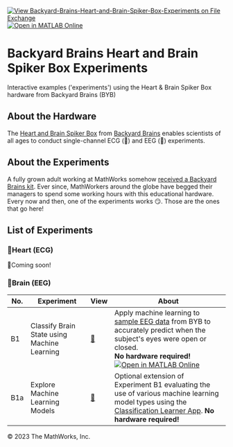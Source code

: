 [![View Backyard-Brains-Heart-and-Brain-Spiker-Box-Experiments on File Exchange](https://www.mathworks.com/matlabcentral/images/matlab-file-exchange.svg)](https://www.mathworks.com/matlabcentral/fileexchange/84610-backyard-brains-heart-and-brain-spiker-box-experiments) [![Open in MATLAB Online](https://www.mathworks.com/images/responsive/global/open-in-matlab-online.svg)](https://matlab.mathworks.com/open/github/v1?repo=mathworks/Backyard-Brains-Heart-and-Brain-Spiker-Box-Experiments&file=GettingStarted.mlx)

# Backyard Brains Heart and Brain Spiker Box Experiments
Interactive examples ('experiments') using the Heart & Brain Spiker Box hardware from Backyard Brains (BYB)

## About the Hardware
The [Heart and Brain Spiker Box](https://backyardbrains.com/products/heartandbrainspikerbox) from [Backyard Brains](https://backyardbrains.com/) enables scientists of all ages to conduct single-channel ECG (💓) and EEG (🧠) experiments. 

## About the Experiments
A fully grown adult working at MathWorks somehow [received a Backyard Brains kit](https://blog.backyardbrains.com/2018/06/matlab/). Ever since, MathWorkers around the globe have begged their managers to spend some working hours with this educational hardware. Every now and then, one of the experiments works 😏. Those are the ones that go here! 

## List of Experiments
### 💓Heart (ECG)
🚧Coming soon! 

### 🧠Brain (EEG)
| No. | Experiment | View | About |
| --- | --- | --- | --- | 
| B1 | Classify Brain State using Machine Learning | [👀](https://viewer.mathworks.com/?viewer=live_code&url=https%3A%2F%2Fwww.mathworks.com%2Fmatlabcentral%2Fmlc-downloads%2Fdownloads%2Fa7d74402-8dd9-4b46-9c49-f1f3393e99e7%2F20f0d2f9-cdd9-4ae0-92c9-4c82a6657547%2Ffiles%2FBrain%28EEG%29%2FClassify%20Brain%20State%20using%20Machine%20Learning%2FclassifyBrainStateUsingMachineLearning.mlx&embed=web) | Apply machine learning to [sample EEG data](https://github.com/BackyardBrains/EEG-Classification) from BYB to accurately predict when the subject's eyes were open or closed.<br>**No hardware required!**  [![Open in MATLAB Online](https://www.mathworks.com/images/responsive/global/open-in-matlab-online.svg)](https://matlab.mathworks.com/open/github/v1?repo=mathworks/Backyard-Brains-Heart-and-Brain-Spiker-Box-Experiments&file=Brain(EEG)/Classify%20Brain%20State%20using%20Machine%20Learning/classifyBrainStateUsingMachineLearning.mlx) |
| B1a | Explore Machine Learning Models | [👀](https://viewer.mathworks.com/?viewer=live_code&url=https%3A%2F%2Fwww.mathworks.com%2Fmatlabcentral%2Fmlc-downloads%2Fdownloads%2Fa7d74402-8dd9-4b46-9c49-f1f3393e99e7%2F20f0d2f9-cdd9-4ae0-92c9-4c82a6657547%2Ffiles%2FBrain%28EEG%29%2FClassify%20Brain%20State%20using%20Machine%20Learning%2FexploreMachineLearningModels.mlx&embed=web) | Optional extension of Experiment B1 evaluating the use of various machine learning model types using the [Classification Learner App](https://www.mathworks.com/help/stats/classificationlearner-app.html). **No hardware required!** |

© 2023 The MathWorks, Inc.

